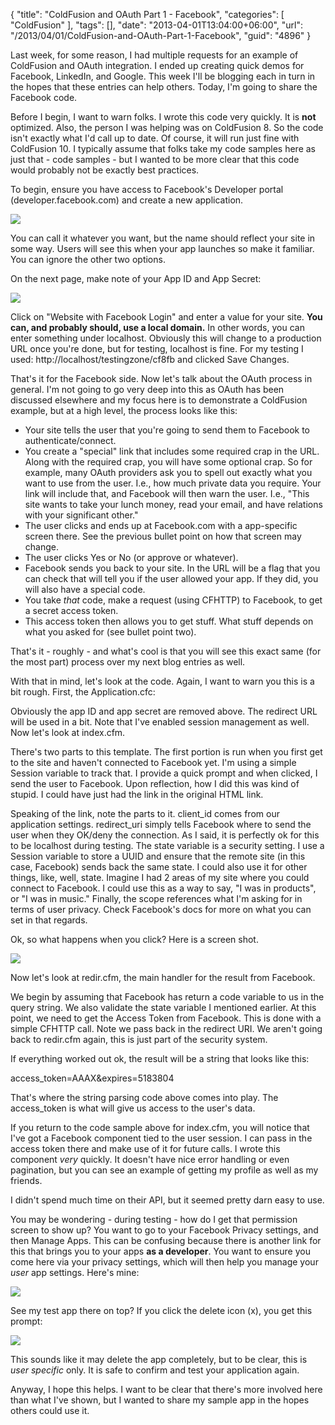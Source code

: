 {
	"title": "ColdFusion and OAuth Part 1 - Facebook",
	"categories": [
		"ColdFusion"
	],
	"tags": [],
	"date": "2013-04-01T13:04:00+06:00",
	"url": "/2013/04/01/ColdFusion-and-OAuth-Part-1-Facebook",
	"guid": "4896"
}

Last week, for some reason, I had multiple requests for an example of ColdFusion and OAuth integration. I ended up creating quick demos for Facebook, LinkedIn, and Google. This week I'll be blogging each in turn in the hopes that these entries can help others. Today, I'm going to share the Facebook code.
<!--more-->
Before I begin, I want to warn folks. I wrote this code very quickly. It is <b>not</b> optimized. Also, the person I was helping was on ColdFusion 8. So the code isn't exactly what I'd call up to date. Of course, it will run just fine with ColdFusion 10. I typically assume that folks take my code samples here as just that - code samples - but I wanted to be more clear that this code would probably not be exactly best practices.

To begin, ensure you have access to Facebook's Developer portal (developer.facebook.com) and create a new application.

<img src="http://www.raymondcamden.com/images/Screen Shot 2013-04-01 at 11.34.18 AM.png" />

You can call it whatever you want, but the name should reflect your site in some way. Users will see this when your app launches so make it familiar. You can ignore the other two options.

On the next page, make note of your App ID and App Secret:

<img src="http://www.raymondcamden.com/images/Screen Shot 2013-04-01 at 11.37.11 AM.png" />

Click on "Website with Facebook Login" and enter a value for your site. <b>You can, and probably should, use a local domain.</b> In other words, you can enter something under localhost. Obviously this will change to a production URL once you're done, but for testing, localhost is fine. For my testing I used: http://localhost/testingzone/cf8fb and clicked Save Changes.

That's it for the Facebook side. Now let's talk about the OAuth process in general. I'm not going to go very deep into this as OAuth has been discussed elsewhere and my focus here is to demonstrate a ColdFusion example, but at a high level, the process looks like this:

<ul>
<li>Your site tells the user that you're going to send them to Facebook to authenticate/connect. 
<li>You create a "special" link that includes some required crap in the URL. Along with the required crap, you will have some optional crap. So for example, many OAuth providers ask you to spell out exactly what you want to use from the user. I.e., how much private data you require. Your link will include that, and Facebook will then warn the user. I.e., "This site wants to take your lunch money, read your email, and have relations with your significant other."
<li>The user clicks and ends up at Facebook.com with a app-specific screen there. See the previous bullet point on how that screen may change.
<li>The user clicks Yes or No (or approve or whatever).
<li>Facebook sends you back to your site. In the URL will be a flag that you can check that will tell you if the user allowed your app. If they did, you will also have a special code.
<li>You take <i>that</i> code, make a request (using CFHTTP) to Facebook, to get a secret access token.
<li>This access token then allows you to get stuff. What stuff depends on what you asked for (see bullet point two). 
</ul>

That's it - roughly - and what's cool is that you will see this exact same (for the most part) process over my next blog entries as well.

With that in mind, let's look at the code. Again, I want to warn you this is a bit rough. First, the Application.cfc:

<script src="https://gist.github.com/cfjedimaster/5286100.js"></script>

Obviously the app ID and app secret are removed above. The redirect URL will be used in a bit. Note that I've enabled session management as well. Now let's look at index.cfm. 

<script src="https://gist.github.com/cfjedimaster/5286116.js"></script>

There's two parts to this template. The first portion is run when you first get to the site and haven't connected to Facebook yet. I'm using a simple Session variable to track that. I provide a quick prompt and when clicked, I send the user to Facebook. Upon reflection, how I did this was kind of stupid. I could have just had the link in the original HTML link. 

Speaking of the link, note the parts to it. client_id comes from our application settings. redirect_uri simply tells Facebook where to send the user when they OK/deny the connection. As I said, it is perfectly ok for this to be localhost during testing. The state variable is a security setting. I use a Session variable to store a UUID and ensure that the remote site (in this case, Facebook) sends back the same state. I could also use it for other things, like, well, state. Imagine I had 2 areas of my site where you could connect to Facebook. I could use this as a way to say, "I was in products", or "I was in music." Finally, the scope references what I'm asking for in terms of user privacy. Check Facebook's docs for more on what you can set in that regards.

Ok, so what happens when you click? Here is a screen shot.
 
<img src="http://www.raymondcamden.com/images/Screen Shot 2013-04-01 at 11.57.38 AM.png" />

Now let's look at redir.cfm, the main handler for the result from Facebook.

<script src="https://gist.github.com/cfjedimaster/5687906.js"></script>

We begin by assuming that Facebook has return a code variable to us in the query string. We also validate the state variable I mentioned earlier. At this point, we need to get the Access Token from Facebook. This is done with a simple CFHTTP call. Note we pass back in the redirect URI. We aren't going back to redir.cfm again, this is just part of the security system. 

If everything worked out ok, the result will be a string that looks like this:

access_token=AAAX&expires=5183804

That's where the string parsing code above comes into play. The access_token is what will give us access to the user's data.

If you return to the code sample above for index.cfm, you will notice that I've got a Facebook component tied to the user session. I can pass in the access token there and make use of it for future calls. I wrote this component <i>very</i> quickly. It doesn't have nice error handling or even pagination, but you can see an example of getting my profile as well as my friends.

<script src="https://gist.github.com/cfjedimaster/5286205.js"></script>

I didn't spend much time on their API, but it seemed pretty darn easy to use. 

You may be wondering - during testing - how do I get that permission screen to show up? You want to go to your Facebook Privacy settings, and then Manage Apps. This can be confusing because there is another link for this that brings you to your apps <b>as a developer</b>. You want to ensure you come here via your privacy settings, which will then help you manage your <i>user</i> app settings. Here's mine:
 
<img src="http://www.raymondcamden.com/images/Screen Shot 2013-04-01 at 12.05.45 PM.png" />

See my test app there on top? If you click the delete icon (x), you get this prompt:

<img src="http://www.raymondcamden.com/images/Screen Shot 2013-04-01 at 12.06.51 PM.png" />

This sounds like it may delete the app completely, but to be clear, this is <i>user specific</i> only. It is safe to confirm and test your application again.

Anyway, I hope this helps. I want to be clear that there's more involved here than what I've shown, but I wanted to share my sample app in the hopes others could use it.